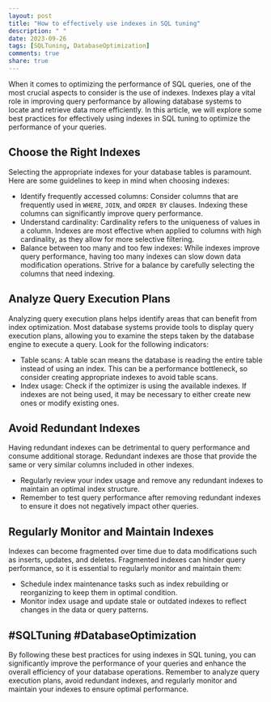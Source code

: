 ```yaml
---
layout: post
title: "How to effectively use indexes in SQL tuning"
description: " "
date: 2023-09-26
tags: [SQLTuning, DatabaseOptimization]
comments: true
share: true
---
```


When it comes to optimizing the performance of SQL queries, one of the most crucial aspects to consider is the use of indexes. Indexes play a vital role in improving query performance by allowing database systems to locate and retrieve data more efficiently. In this article, we will explore some best practices for effectively using indexes in SQL tuning to optimize the performance of your queries.

## Choose the Right Indexes
Selecting the appropriate indexes for your database tables is paramount. Here are some guidelines to keep in mind when choosing indexes:
- Identify frequently accessed columns: Consider columns that are frequently used in `WHERE`, `JOIN`, and `ORDER BY` clauses. Indexing these columns can significantly improve query performance.
- Understand cardinality: Cardinality refers to the uniqueness of values in a column. Indexes are most effective when applied to columns with high cardinality, as they allow for more selective filtering.
- Balance between too many and too few indexes: While indexes improve query performance, having too many indexes can slow down data modification operations. Strive for a balance by carefully selecting the columns that need indexing.

## Analyze Query Execution Plans
Analyzing query execution plans helps identify areas that can benefit from index optimization. Most database systems provide tools to display query execution plans, allowing you to examine the steps taken by the database engine to execute a query. Look for the following indicators:
- Table scans: A table scan means the database is reading the entire table instead of using an index. This can be a performance bottleneck, so consider creating appropriate indexes to avoid table scans.
- Index usage: Check if the optimizer is using the available indexes. If indexes are not being used, it may be necessary to either create new ones or modify existing ones.

## Avoid Redundant Indexes
Having redundant indexes can be detrimental to query performance and consume additional storage. Redundant indexes are those that provide the same or very similar columns included in other indexes. 
- Regularly review your index usage and remove any redundant indexes to maintain an optimal index structure.
- Remember to test query performance after removing redundant indexes to ensure it does not negatively impact other queries.

## Regularly Monitor and Maintain Indexes
Indexes can become fragmented over time due to data modifications such as inserts, updates, and deletes. Fragmented indexes can hinder query performance, so it is essential to regularly monitor and maintain them:
- Schedule index maintenance tasks such as index rebuilding or reorganizing to keep them in optimal condition.
- Monitor index usage and update stale or outdated indexes to reflect changes in the data or query patterns.

## #SQLTuning #DatabaseOptimization

By following these best practices for using indexes in SQL tuning, you can significantly improve the performance of your queries and enhance the overall efficiency of your database operations. Remember to analyze query execution plans, avoid redundant indexes, and regularly monitor and maintain your indexes to ensure optimal performance.